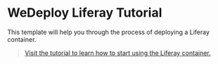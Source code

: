 # WeDeploy Liferay Tutorial

This template will help you through the process of deploying a Liferay container.

> [Visit the tutorial to learn how to start using the Liferay container.](http://wedeploy.com/tutorial/liferay/)